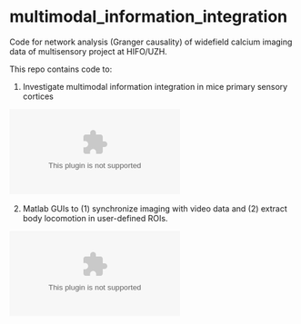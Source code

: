 # multimodal_information_integration
Code for network analysis (Granger causality) of widefield calcium imaging data of multisensory project at HIFO/UZH.

This repo contains code to:
1. Investigate multimodal information integration in mice primary sensory cortices


![Example network plot](https://github.com/dopexxx/multimodal_information_integration/blob/master/utils/figures/sensory_task_by_beh_response_phase.eps "Sensory task")


2. Matlab GUIs to (1) synchronize imaging with video data and (2) extract body locomotion in user-defined ROIs.


![Motion extraction UI](https://github.com/dopexxx/multimodal_information_integration/master/utils/figures/gui_1.eps?raw=true "Motion extraction UI")

